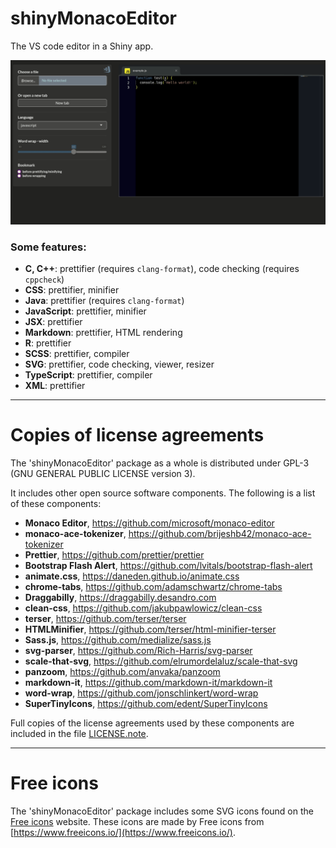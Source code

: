 # **shinyMonacoEditor**

The VS code editor in a Shiny app.

![](https://raw.githubusercontent.com/stla/shinyMonacoEditor/master/inst/screenshots/shinyMonacoEditor.gif)

### Some features:

- **C, C++**: prettifier (requires `clang-format`), code checking (requires `cppcheck`)
- **CSS**: prettifier, minifier
- **Java**: prettifier (requires `clang-format`)
- **JavaScript**: prettifier, minifier
- **JSX**: prettifier
- **Markdown**: prettifier, HTML rendering
- **R**: prettifier
- **SCSS**: prettifier, compiler
- **SVG**: prettifier, code checking, viewer, resizer
- **TypeScript**: prettifier, compiler
- **XML**: prettifier


___

# __Copies of license agreements__

The 'shinyMonacoEditor' package as a whole is distributed under GPL-3 (GNU 
GENERAL PUBLIC LICENSE version 3).

It includes other open source software components. The following is a list of 
these components:

- **Monaco Editor**, https://github.com/microsoft/monaco-editor
- **monaco-ace-tokenizer**, https://github.com/brijeshb42/monaco-ace-tokenizer
- **Prettier**, https://github.com/prettier/prettier
- **Bootstrap Flash Alert**, https://github.com/lvitals/bootstrap-flash-alert
- **animate.css**, https://daneden.github.io/animate.css
- **chrome-tabs**, https://github.com/adamschwartz/chrome-tabs
- **Draggabilly**, https://draggabilly.desandro.com
- **clean-css**, https://github.com/jakubpawlowicz/clean-css 
- **terser**, https://github.com/terser/terser
- **HTMLMinifier**, https://github.com/terser/html-minifier-terser
- **Sass.js**, https://github.com/medialize/sass.js
- **svg-parser**, https://github.com/Rich-Harris/svg-parser
- **scale-that-svg**, https://github.com/elrumordelaluz/scale-that-svg
- **panzoom**, https://github.com/anvaka/panzoom
- **markdown-it**, https://github.com/markdown-it/markdown-it
- **word-wrap**, https://github.com/jonschlinkert/word-wrap
- **SuperTinyIcons**, https://github.com/edent/SuperTinyIcons

Full copies of the license agreements used by these components are included 
in the file [LICENSE.note](https://github.com/stla/shinyMonacoEditor/blob/master/LICENSE.note.md).

___ 

# Free icons

The 'shinyMonacoEditor' package includes some SVG icons found on the 
[Free icons](https://freeicons.io/) website. 
These icons are made by Free icons from [https://www.freeicons.io/](https://www.freeicons.io/).
